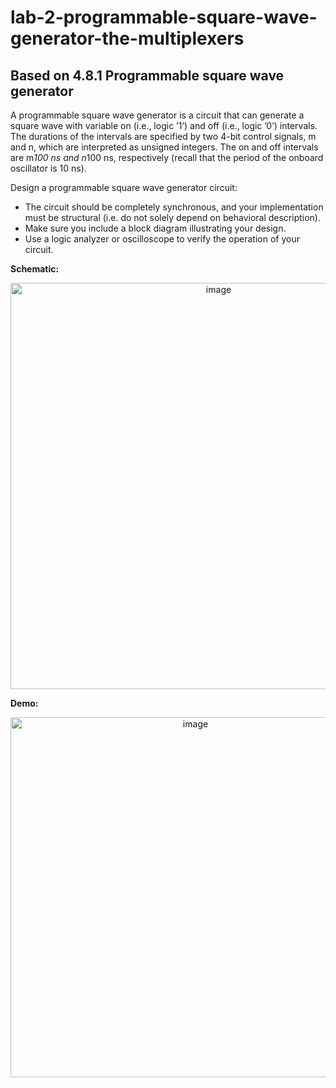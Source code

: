 # lab-2-programmable-square-wave-generator-the-multiplexers

## Based on 4.8.1 Programmable square wave generator


A programmable square wave generator is a circuit that can generate a square wave with variable on (i.e., logic ’1’) and off (i.e., logic ’0’) intervals. The durations of the intervals are specified by two 4-bit control signals, m and n, which are interpreted as unsigned integers. The on and off intervals are m*100 ns and n*100 ns, respectively (recall that the period of the onboard oscillator is 10 ns). 

Design a programmable square wave generator circuit:
- The circuit should be completely synchronous, and your implementation must be
structural (i.e. do not solely depend on behavioral description).
- Make sure you include a block diagram illustrating your design.
- Use a logic analyzer or oscilloscope to verify the operation of your circuit.

**Schematic:**

<p align="center"> <img width="650" alt="image" src="https://github.com/user-attachments/assets/be85e4d4-9b6f-47a6-9c73-2d5bce48a27c">

**Demo:**

<p align="center"> <img width="576" alt="image" src="https://github.com/user-attachments/assets/99da6228-b12e-4bf4-a5d5-43e74ceb83d3">
